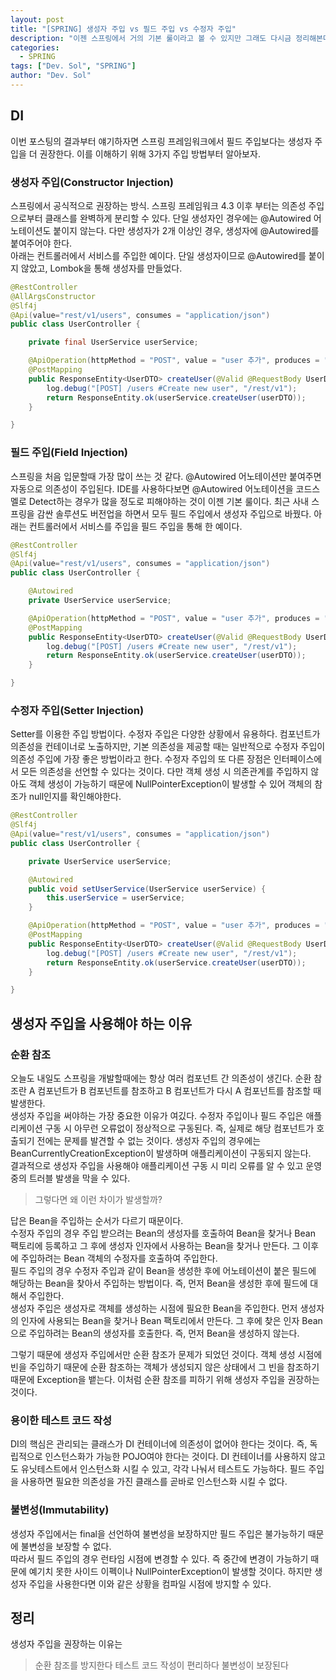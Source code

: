 ```yaml
---
layout: post
title: "[SPRING] 생성자 주입 vs 필드 주입 vs 수정자 주입"
description: "이젠 스프링에서 거의 기본 룰이라고 볼 수 있지만 그래도 다시금 정리해본다."
categories: 
  - SPRING
tags: ["Dev. Sol", "SPRING"]
author: "Dev. Sol"
---
```


## DI

이번 포스팅의 결과부터 얘기하자면 스프링 프레임워크에서 필드 주입보다는 생성자 주입을 더 권장한다.
이를 이해하기 위해 3가지 주입 방법부터 알아보자.

### 생성자 주입(Constructor Injection)
스프링에서 공식적으로 권장하는 방식. 스프링 프레임워크 4.3 이후 부터는 의존성 주입으로부터 클래스를 완벽하게 분리할 수 있다. 단일 생성자인 경우에는 @Autowired 어노테이션도 붙이지 않는다. 다만 생성자가 2개 이상인 경우, 생성자에 @Autowired를 붙여주어야 한다.<br>
아래는 컨트롤러에서 서비스를 주입한 예이다. 단일 생성자이므로 @Autowired를 붙이지 않았고, Lombok을 통해 생성자를 만들었다.

```java
@RestController
@AllArgsConstructor
@Slf4j
@Api(value="rest/v1/users", consumes = "application/json")
public class UserController {

    private final UserService userService;

    @ApiOperation(httpMethod = "POST", value = "user 추가", produces = "application/json", consumes = "application/json")
    @PostMapping
    public ResponseEntity<UserDTO> createUser(@Valid @RequestBody UserDTO userDTO) {
        log.debug("[POST] /users #Create new user", "/rest/v1");
        return ResponseEntity.ok(userService.createUser(userDTO));
    }

}
```

### 필드 주입(Field Injection)
스프링을 처음 입문할때 가장 많이 쓰는 것 같다. @Autowired 어노테이션만 붙여주면 자동으로 의존성이 주입된다. IDE를 사용하다보면 @Autowired 어노테이션을 코드스멜로 Detect하는 경우가 많을 정도로 피해야하는 것이 이젠 기본 룰이다. 최근 사내 스프링을 감싼 솔루션도 버전업을 하면서 모두 필드 주입에서 생성자 주입으로 바꿨다.
아래는 컨트롤러에서 서비스를 주입을 필드 주입을 통해 한 예이다. 
```java
@RestController
@Slf4j
@Api(value="rest/v1/users", consumes = "application/json")
public class UserController {

    @Autowired
    private UserService userService;

    @ApiOperation(httpMethod = "POST", value = "user 추가", produces = "application/json", consumes = "application/json")
    @PostMapping
    public ResponseEntity<UserDTO> createUser(@Valid @RequestBody UserDTO userDTO) {
        log.debug("[POST] /users #Create new user", "/rest/v1");
        return ResponseEntity.ok(userService.createUser(userDTO));
    }

}
```

### 수정자 주입(Setter Injection)
 Setter를 이용한 주입 방법이다. 수정자 주입은 다양한 상황에서 유용하다. 컴포넌트가 의존성을 컨테이너로 노출하지만, 기본 의존성을 제공할 때는 일반적으로 수정자 주입이 의존성 주입에 가장 좋은 방법이라고 한다. 수정자 주입의 또 다른 장점은 인터페이스에서 모든 의존성을 선언할 수 있다는 것이다. 다만 객체 생성 시 의존관계를 주입하지 않아도 객체 생성이 가능하기 때문에 NullPointerException이 발생할 수 있어 객체의 참조가 null인지를 확인해야한다.
```java
@RestController
@Slf4j
@Api(value="rest/v1/users", consumes = "application/json")
public class UserController {

    private UserService userService;

    @Autowired
    public void setUserService(UserService userService) {
        this.userService = userService;
    }

    @ApiOperation(httpMethod = "POST", value = "user 추가", produces = "application/json", consumes = "application/json")
    @PostMapping
    public ResponseEntity<UserDTO> createUser(@Valid @RequestBody UserDTO userDTO) {
        log.debug("[POST] /users #Create new user", "/rest/v1");
        return ResponseEntity.ok(userService.createUser(userDTO));
    }

}
```

## 생성자 주입을 사용해야 하는 이유

### 순환 참조
오늘도 내일도 스프링을 개발할때에는 항상 여러 컴포넌트 간 의존성이 생긴다. 순환 참조란 A 컴포넌트가 B 컴포넌트를 참조하고 B 컴포넌트가 다시 A 컴포넌트를 참조할 때 발생한다.<br>
생성자 주입을 써야하는 가장 중요한 이유가 여깄다. 수정자 주입이나 필드 주입은 애플리케이션 구동 시 아무런 오류없이 정상적으로 구동된다. 즉, 실제로 해당 컴포넌트가 호출되기 전에는 문제를 발견할 수 없는 것이다. 생성자 주입의 경우에는 BeanCurrentlyCreationException이 발생하며 애플리케이션이 구동되지 않는다.<br>
결과적으로 생성자 주입을 사용해야 애플리케이션 구동 시 미리 오류를 알 수 있고 운영 중의 트러블 발생을 막을 수 있다.

> 그렇다면 왜 이런 차이가 발생할까?

답은 Bean을 주입하는 순서가 다르기 때문이다.<br>
수정자 주입의 경우 주입 받으려는 Bean의 생성자를 호출하여 Bean을 찾거나 Bean 팩토리에 등록하고 그 후에 생성자 인자에서 사용하는 Bean을 찾거나 만든다. 그 이후에 주입하려는 Bean 객체의 수정자를 호출하여 주입한다.<br>
필드 주입의 경우 수정자 주입과 같이 Bean을 생성한 후에 어노테이션이 붙은 필드에 해당하는 Bean을 찾아서 주입하는 방법이다. 즉, 먼저 Bean을 생성한 후에 필드에 대해서 주입한다.<br>
생성자 주입은 생성자로 객체를 생성하는 시점에 필요한 Bean을 주입한다. 먼저 생성자의 인자에 사용되는 Bean을 찾거나 Bean 팩토리에서 만든다. 그 후에 찾은 인자 Bean으로 주입하려는 Bean의 생성자를 호출한다. 즉, 먼저 Bean을 생성하지 않는다. 

그렇기 때문에 생성자 주입에서만 순환 참조가 문제가 되었던 것이다. 객체 생성 시점에 빈을 주입하기 때문에 순환 참조하는 객체가 생성되지 않은 상태에서 그 빈을 참조하기 때문에 Exception을 뱉는다. 이처럼 순환 참조를 피하기 위해 생성자 주입을 권장하는 것이다.

### 용이한 테스트 코드 작성
DI의 핵심은 관리되는 클래스가 DI 컨테이너에 의존성이 없어야 한다는 것이다. 즉, 독립적으로 인스턴스화가 가능한 POJO여야 한다는 것이다. DI 컨테이너를 사용하지 않고도 유닛테스트에서 인스턴스화 시킬 수 있고, 각각 나눠서 테스트도 가능하다. 필드 주입을 사용하면 필요한 의존성을 가진 클래스를 곧바로 인스턴스화 시킬 수 없다.

### 불변성(Immutability)
생성자 주입에서는 final을 선언하여 불변성을 보장하지만 필드 주입은 불가능하기 때문에 불변성을 보장할 수 없다.<br>
따라서 필드 주입의 경우 런타임 시점에 변경할 수 있다. 즉 중간에 변경이 가능하기 때문에 예기치 못한 사이드 이펙이나 NullPointerException이 발생할 것이다. 하지만 생성자 주입을 사용한다면 이와 같은 상황을 컴파일 시점에 방지할 수 있다.

## 정리
생성자 주입을 권장하는 이유는
> 순환 참조를 방지한다
> 테스트 코드 작성이 편리하다
> 불변성이 보장된다

